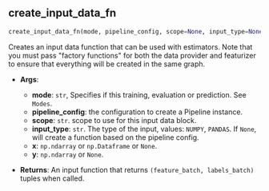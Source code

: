 ## create_input_data_fn


```python
create_input_data_fn(mode, pipeline_config, scope=None, input_type=None, x=None, y=None)
```


Creates an input data function that can be used with estimators.
Note that you must pass "factory functions" for both the data provider and
featurizer to ensure that everything will be created in  the same graph.

- __Args__:
	- __mode__: `str`, Specifies if this training, evaluation or prediction. See `Modes`.
	- __pipeline_config__: the configuration to create a Pipeline instance.
	- __scope__: `str`. scope to use for this input data block.
	- __input_type__: `str`. The type of the input, values: `NUMPY`, `PANDAS`.
		If `None`, will create a function based on the pipeline config.
	- __x__: `np.ndarray` or `np.Dataframe` or `None`.
	- __y__: `np.ndarray` or `None`.

- __Returns__:
	An input function that returns `(feature_batch, labels_batch)`
	tuples when called.
